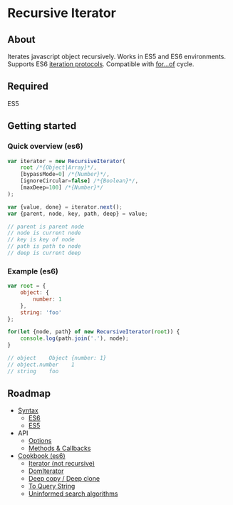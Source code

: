 # Recursive Iterator

## About
Iterates javascript object recursively.
Works in ES5 and ES6 environments.
Supports ES6 [iteration protocols](https://developer.mozilla.org/en-US/docs/Web/JavaScript/Reference/Iteration_protocols).
Compatible with [for...of](https://developer.mozilla.org/en/docs/Web/JavaScript/Reference/Statements/for...of) cycle.

## Required
ES5

## Getting started

### Quick overview (es6)
```js
var iterator = new RecursiveIterator(
    root /*{Object|Array}*/,
    [bypassMode=0] /*{Number}*/,
    [ignoreCircular=false] /*{Boolean}*/,
    [maxDeep=100] /*{Number}*/
);

var {value, done} = iterator.next();
var {parent, node, key, path, deep} = value;

// parent is parent node
// node is current node
// key is key of node
// path is path to node
// deep is current deep
```

### Example (es6)
```js
var root = {
    object: {
        number: 1
    },
    string: 'foo'
};

for(let {node, path} of new RecursiveIterator(root)) {
    console.log(path.join('.'), node);
}

// object    Object {number: 1}
// object.number    1
// string    foo
```

## Roadmap
* [Syntax](https://github.com/nervgh/recursive-iterator/wiki/Syntax)
    * [ES6](https://github.com/nervgh/recursive-iterator/wiki/Syntax#es6)
    * [ES5](https://github.com/nervgh/recursive-iterator/wiki/Syntax#es5)
* API
    * [Options](https://github.com/nervgh/recursive-iterator/wiki/Options)
    * [Methods & Callbacks](https://github.com/nervgh/recursive-iterator/wiki/Methods-&-Callbacks)
* [Cookbook (es6)](https://github.com/nervgh/recursive-iterator/wiki/Cookbook-(es6))
    * [Iterator (not recursive)](https://github.com/nervgh/recursive-iterator/wiki/Cookbook-(es6)#iterator-not-recursive)
    * [DomIterator](https://github.com/nervgh/recursive-iterator/wiki/Cookbook-(es6)#domiterator)
    * [Deep copy / Deep clone](https://github.com/nervgh/recursive-iterator/wiki/Cookbook-(es6)#deep-copy--deep-clone)
    * [To Query String](https://github.com/nervgh/recursive-iterator/wiki/Cookbook-(es6)#to-query-string)
    * [Uninformed search algorithms](https://github.com/nervgh/recursive-iterator/wiki/Cookbook-(es6)#uninformed-search-algorithms)
